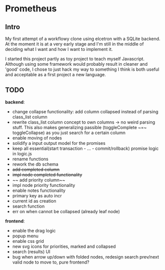 # Prometheus
## Intro
My first attempt of a workflowy clone using elcetron with a SQLite backend. At the moment it is at a very early stage and I'm still in the middle of deciding what I want and how I want to implement it. 

I started this project partly as toy project to teach myself Javascript. Although using some framework would probably result in cleaner and 'good' code, I chose to just hack my way to something I think is both useful and acceptable as a first project a new language.

## TODO
__backend__:
 - change collapse functionality: add column collapsed instead of parsing class_list column
 - rewrite class_list column concept to own columns -> no weird parsing stuff. This also makes generalizing passible (toggleComplete ~=~ toggleCollapse) as you just search for a certain column
 - enable moving of nodes
 - solidify a input output model for the promises
 - keep all essential(start transaction - ... - commit/rollback) promise logic in logic.js
 - rename functions
 - rework the db schema 
  - ~~add completed column~~
  - ~~impl node completed functionality~~
  - ~~ add priority column~~
  - impl node priority functionality
  - enable notes functionality
  - primary key as auto incr
  - current id as creation
  - search function
  - err on when cannot be collapsed (already leaf node)

__frontend__:
 - enable the drag logic
 - popup menu
 - enable css grid
 - new svg icons for priorities, marked and collapsed
 - search (results) UI
 - bug when arrow up/down with folded nodes, redesign search prev/next valid node to move to, pure frontend?